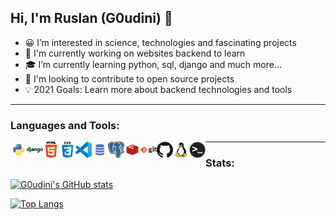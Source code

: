 ## Hi, I'm Ruslan (G0udini) 👋

- :grinning: I’m interested in science, technologies and fascinating projects
- :wrench: I'm currently working on websites backend to learn 
- :mortar_board: I’m currently learning python, sql, django and much more...
- :open_file_folder: I'm looking to contribute to open source projects
- :bulb: 2021 Goals: Learn more about backend technologies and tools

---

### Languages and Tools:

<img align="left" alt="python" width="26px" src="https://raw.githubusercontent.com/github/explore/80688e429a7d4ef2fca1e82350fe8e3517d3494d/topics/python/python.png">
<img align="left" alt="django" width="26px"  src="https://raw.githubusercontent.com/github/explore/80688e429a7d4ef2fca1e82350fe8e3517d3494d/topics/django/django.png">
<img align="left" alt="html" width="26px"  src="https://raw.githubusercontent.com/github/explore/80688e429a7d4ef2fca1e82350fe8e3517d3494d/topics/html/html.png">
<img align="left" alt="css" width="26px"  src="https://raw.githubusercontent.com/github/explore/80688e429a7d4ef2fca1e82350fe8e3517d3494d/topics/css/css.png">
<img align="left" alt="vs-code" width="26px"  src="https://raw.githubusercontent.com/github/explore/80688e429a7d4ef2fca1e82350fe8e3517d3494d/topics/visual-studio-code/visual-studio-code.png"> 
<img align="left" alt="sql" width="26px"  src="https://raw.githubusercontent.com/github/explore/80688e429a7d4ef2fca1e82350fe8e3517d3494d/topics/sql/sql.png">
<img align="left" alt="postgresql" width="26px"  src="https://raw.githubusercontent.com/github/explore/80688e429a7d4ef2fca1e82350fe8e3517d3494d/topics/postgresql/postgresql.png">
<img align="left" alt="redis" width="26px"  src="https://raw.githubusercontent.com/github/explore/80688e429a7d4ef2fca1e82350fe8e3517d3494d/topics/redis/redis.png">
<img align="left" alt="git" width="26px"  src="https://raw.githubusercontent.com/github/explore/80688e429a7d4ef2fca1e82350fe8e3517d3494d/topics/git/git.png">
<img align="left" alt="github" width="26px"  src="https://raw.githubusercontent.com/github/explore/78df643247d429f6cc873026c0622819ad797942/topics/github/github.png">
<img align="left" alt="linux" width="26px"  src="https://raw.githubusercontent.com/github/explore/80688e429a7d4ef2fca1e82350fe8e3517d3494d/topics/linux/linux.png">
<img align="left" alt="terminal" width="26px"  src="https://raw.githubusercontent.com/github/explore/80688e429a7d4ef2fca1e82350fe8e3517d3494d/topics/terminal/terminal.png">

---

### Stats:

[![G0udini's GitHub stats](https://github-readme-stats.vercel.app/api?username=G0udini&show_icons=true&theme=onedark)](https://github.com/anuraghazra/github-readme-stats)

[![Top Langs](https://github-readme-stats.vercel.app/api/top-langs/?username=G0udini&layout=compact)](https://github.com/anuraghazra/github-readme-stats)


<!---
G0udini/G0udini is a ✨ special ✨ repository because its `README.md` (this file) appears on your GitHub profile.
You can click the Preview link to take a look at your changes.
--->
